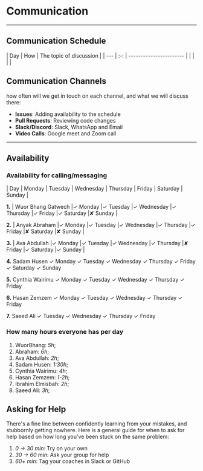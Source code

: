 <!-- this template is for inspiration, feel free to change it however you like! 
Careful! be sure to protect your privacy when filling out this document 
everything you write here will be public so share only what you are comfortable 
sharing online you can share the rest in confidence with you group by another
 channel -->

# Communication

--------------------------------------------------------------------------------

## Communication Schedule

| Day | How | The topic of discussion | | --- | :-: | ----------------------- |
 | | | |

## Communication Channels

how often will we get in touch on each channel, and what we will discuss there:

- **Issues**: Adding availability to the schedule
- **Pull Requests**: Reviewing code changes
- **Slack/Discord**: Slack, WhatsApp and Email
- **Video Calls**: Google meet and Zoom call

--------------------------------------------------------------------------------

## Availability

### Availability for calling/messaging

| Day | Monday | Tuesday | Wednesday | Thursday | Friday | Saturday | Sunday |

**1.** | Wuor Bhang Gatwech |✓ Monday |✓ Tuesday |✓ Wednesday |✓ Thursday |✓ Friday
 |✓ Saturday |✘ Sunday |

**2.** | Anyak Abraham |✓ Monday |✓ Tuesday |✓ Wednesday |✓ Thursday |✓ Friday
 |✘ Saturday |✘ Sunday |

**3.** | Ava Abdullah |✓ Monday |✓ Tuesday |✓ Wednesday |✓ Thursday |✘ Friday
 |✓ Saturday |✓ Sunday |

**4.**  Sadam Husen ✓ Monday ✓ Tuesday ✓ Wednesday ✓ Thursday ✓ Friday ✓
Saturday ✓ Sunday

**5.**  Cynthia Wairimu ✓ Monday ✓ Tuesday ✓ Wednesday ✓ Thursday ✓ Friday

**6.**  Hasan Zemzem ✓ Monday ✓ Tuesday ✓ Wednesday ✓ Thursday ✓ Friday

**7.** Saeed Ali   ✓ Tuesday ✓ Wednesday ✓ Thursday ✓ Friday

### How many hours everyone has per day

 1. WuorBhang: _5h_;
 2. Abraham: _6h_;
 3. Ava Abdullah: _2h_;
 4. Sadam Husen: _1:30h_;
 5. Cynthia Wairimu: _4h_;
 6. Hasan Zemzem: _1-2h_;
 7. Ibrahim Elmisbah: _2h_;
 8. Saeed Ali: _3h_;

## Asking for Help

There's a fine line between confidently learning from your mistakes,
and stubbornly getting nowhere. Here is a general guide for when to ask for help
based on how long you've been stuck on the same problem:

1. _0 -> 30 min_: Try on your own
2. _30 -> 60 min_: Ask your group for help
3. _60+ min_: Tag your coaches in Slack or GitHub
